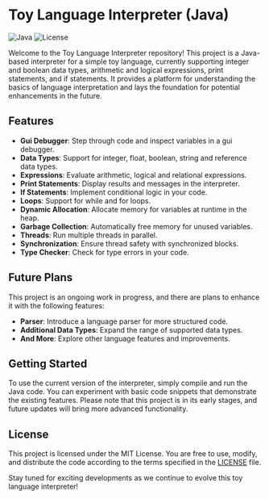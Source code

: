 # Toy Language Interpreter (Java)

![Java](https://img.shields.io/badge/Java-11%2B-orange)
![License](https://img.shields.io/badge/License-MIT-green)

Welcome to the Toy Language Interpreter repository! This project is a Java-based interpreter for a simple toy language, currently supporting integer and boolean data types, arithmetic and logical expressions, print statements, and if statements. It provides a platform for understanding the basics of language interpretation and lays the foundation for potential enhancements in the future.

## Features

- **Gui Debugger**: Step through code and inspect variables in a gui debugger.
- **Data Types**: Support for integer, float, boolean, string and reference data types.
- **Expressions**: Evaluate arithmetic, logical and relational expressions.
- **Print Statements**: Display results and messages in the interpreter.
- **If Statements**: Implement conditional logic in your code.
- **Loops**: Support for while and for loops.
- **Dynamic Allocation**: Allocate memory for variables at runtime in the heap.
- **Garbage Collection**: Automatically free memory for unused variables.
- **Threads**: Run multiple threads in parallel.
- **Synchronization**: Ensure thread safety with synchronized blocks.
- **Type Checker**: Check for type errors in your code.

## Future Plans

This project is an ongoing work in progress, and there are plans to enhance it with the following features:

- **Parser**: Introduce a language parser for more structured code.
- **Additional Data Types**: Expand the range of supported data types.
- **And More**: Explore other language features and improvements.

## Getting Started

To use the current version of the interpreter, simply compile and run the Java code. You can experiment with basic code snippets that demonstrate the existing features. Please note that this project is in its early stages, and future updates will bring more advanced functionality.

## License

This project is licensed under the MIT License. You are free to use, modify, and distribute the code according to the terms specified in the [LICENSE](LICENSE) file.

Stay tuned for exciting developments as we continue to evolve this toy language interpreter!
